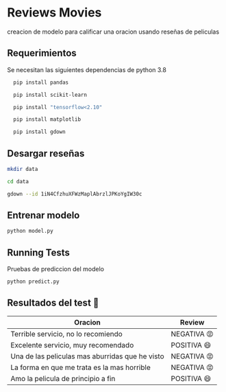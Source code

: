 # Reviews Movies

creacion de modelo para calificar una oracion
usando reseñas de peliculas

## Requerimientos

Se necesitan las siguientes dependencias de python 3.8

```bash
  pip install pandas
```

```bash
  pip install scikit-learn
```

```bash
  pip install "tensorflow<2.10"
```

```bash
  pip install matplotlib
```

```bash
  pip install gdown


```

## Desargar reseñas

```bash
mkdir data

cd data
```

```bash
gdown --id 1iN4CfzhuXFWzMaplAbrzlJPKoYgIW30c
```

## Entrenar modelo

```bash
python model.py
```

## Running Tests

Pruebas de prediccion del modelo

```bash
python predict.py
```

## Resultados del test 🚀

| Oracion                                         | Review      |
| ----------------------------------------------- | ----------- |
| Terrible servicio, no lo recomiendo             | NEGATIVA 😡 |
| Excelente servicio, muy recomendado             | POSITIVA 😄 |
| Una de las peliculas mas aburridas que he visto | NEGATIVA 😡 |
| La forma en que me trata es la mas horrible     | NEGATIVA 😡 |
| Amo la pelicula de principio a fin              | POSITIVA 😄 |
